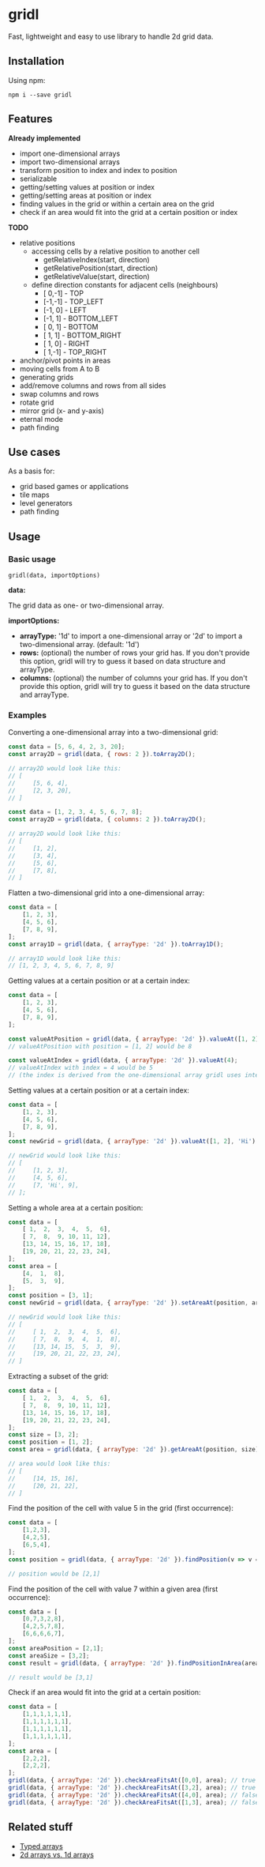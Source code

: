 # gridl

Fast, lightweight and easy to use library to handle 2d grid data.

## Installation

Using npm:

`npm i --save gridl`

## Features

**Already implemented**

* import one-dimensional arrays
* import two-dimensional arrays
* transform position to index and index to position
* serializable
* getting/setting values at position or index
* getting/setting areas at position or index
* finding values in the grid or within a certain area on the grid
* check if an area would fit into the grid at a certain position or index

**TODO**

* relative positions
    * accessing cells by a relative position to another cell
        * getRelativeIndex(start, direction)
        * getRelativePosition(start, direction)
        * getRelativeValue(start, direction)
    * define direction constants for adjacent cells (neighbours)
        * [ 0,-1] - TOP 
        * [-1,-1] - TOP_LEFT
        * [-1, 0] - LEFT
        * [-1, 1] - BOTTOM_LEFT
        * [ 0, 1] - BOTTOM
        * [ 1, 1] - BOTTOM_RIGHT
        * [ 1, 0] - RIGHT
        * [ 1,-1] - TOP_RIGHT
* anchor/pivot points in areas
* moving cells from A to B
* generating grids 
* add/remove columns and rows from all sides
* swap columns and rows
* rotate grid
* mirror grid (x- and y-axis)
* eternal mode
* path finding

## Use cases

As a basis for:

* grid based games or applications
* tile maps
* level generators
* path finding

## Usage

### Basic usage

`gridl(data, importOptions)`

**data:** 

The grid data as one- or two-dimensional array.

**importOptions:** 

* **arrayType:** '1d' to import a one-dimensional array or '2d' to import a two-dimensional array. (default: '1d')
* **rows:** (optional) the number of rows your grid has. If you don't provide this option, gridl will try to guess it based on data structure and arrayType.
* **columns:** (optional) the number of columns your grid has. If you don't provide this option, gridl will try to guess it based on the data structure and arrayType.
 
### Examples

Converting a one-dimensional array into a two-dimensional grid:

```javascript
const data = [5, 6, 4, 2, 3, 20]; 
const array2D = gridl(data, { rows: 2 }).toArray2D();

// array2D would look like this:
// [
//     [5, 6, 4], 
//     [2, 3, 20], 
// ]

```

```javascript
const data = [1, 2, 3, 4, 5, 6, 7, 8]; 
const array2D = gridl(data, { columns: 2 }).toArray2D();

// array2D would look like this:
// [
//     [1, 2], 
//     [3, 4], 
//     [5, 6], 
//     [7, 8], 
// ]

```

Flatten a two-dimensional grid into a one-dimensional array:

```javascript
const data = [
    [1, 2, 3],
    [4, 5, 6],
    [7, 8, 9],
]; 
const array1D = gridl(data, { arrayType: '2d' }).toArray1D();

// array1D would look like this:
// [1, 2, 3, 4, 5, 6, 7, 8, 9]
```

Getting values at a certain position or at a certain index:

```javascript
const data = [
    [1, 2, 3],
    [4, 5, 6],
    [7, 8, 9],
]; 

const valueAtPosition = gridl(data, { arrayType: '2d' }).valueAt([1, 2]);
// valueAtPosition with position = [1, 2] would be 8

const valueAtIndex = gridl(data, { arrayType: '2d' }).valueAt(4);
// valueAtIndex with index = 4 would be 5 
// (the index is derived from the one-dimensional array gridl uses internally)
```

Setting values at a certain position or at a certain index:

```javascript
const data = [
    [1, 2, 3],
    [4, 5, 6],
    [7, 8, 9],
]; 
const newGrid = gridl(data, { arrayType: '2d' }).valueAt([1, 2], 'Hi').toArray2D();

// newGrid would look like this:
// [
//     [1, 2, 3],
//     [4, 5, 6],
//     [7, 'Hi', 9],
// ];
```

Setting a whole area at a certain position:

```javascript
const data = [
    [ 1,  2,  3,  4,  5,  6],
    [ 7,  8,  9, 10, 11, 12],
    [13, 14, 15, 16, 17, 18],
    [19, 20, 21, 22, 23, 24],
];
const area = [
    [4,  1,  8],
    [5,  3,  9],
];
const position = [3, 1];
const newGrid = gridl(data, { arrayType: '2d' }).setAreaAt(position, area).toArray2D();

// newGrid would look like this:
// [
//     [ 1,  2,  3,  4,  5,  6],
//     [ 7,  8,  9,  4,  1,  8],
//     [13, 14, 15,  5,  3,  9],
//     [19, 20, 21, 22, 23, 24],
// ]
```

Extracting a subset of the grid:
```javascript
const data = [
    [ 1,  2,  3,  4,  5,  6],
    [ 7,  8,  9, 10, 11, 12],
    [13, 14, 15, 16, 17, 18],
    [19, 20, 21, 22, 23, 24],
];
const size = [3, 2];
const position = [1, 2];
const area = gridl(data, { arrayType: '2d' }).getAreaAt(position, size);

// area would look like this:
// [
//     [14, 15, 16],
//     [20, 21, 22],
// ]
```

Find the position of the cell with value 5 in the grid (first occurrence):
```javascript
const data = [
    [1,2,3],
    [4,2,5],
    [6,5,4],
];
const position = gridl(data, { arrayType: '2d' }).findPosition(v => v === 5);

// position would be [2,1] 
```

Find the position of the cell with value 7 within a given area (first occurrence):
```javascript
const data = [
    [0,7,3,2,8],
    [4,2,5,7,8],
    [6,6,6,6,7],
];
const areaPosition = [2,1];
const areaSize = [3,2];
const result = gridl(data, { arrayType: '2d' }).findPositionInArea(areaPosition, areaSize, v => v === 7);

// result would be [3,1]
```

Check if an area would fit into the grid at a certain position:
```javascript
const data = [
    [1,1,1,1,1,1],
    [1,1,1,1,1,1],
    [1,1,1,1,1,1],
    [1,1,1,1,1,1],
];
const area = [
    [2,2,2],
    [2,2,2],
];
gridl(data, { arrayType: '2d' }).checkAreaFitsAt([0,0], area); // true
gridl(data, { arrayType: '2d' }).checkAreaFitsAt([3,2], area); // true
gridl(data, { arrayType: '2d' }).checkAreaFitsAt([4,0], area); // false
gridl(data, { arrayType: '2d' }).checkAreaFitsAt([1,3], area); // false
```

## Related stuff

* [Typed arrays](https://developer.mozilla.org/en-US/docs/Web/JavaScript/Typed_arrays)
* [2d arrays vs. 1d arrays](https://rohan-paul.github.io/javascript/2016/09/09/How_to_Emulate_a_2_Dimensional_array_in_JavaScript_into_a_1_Dimensional_array/)
